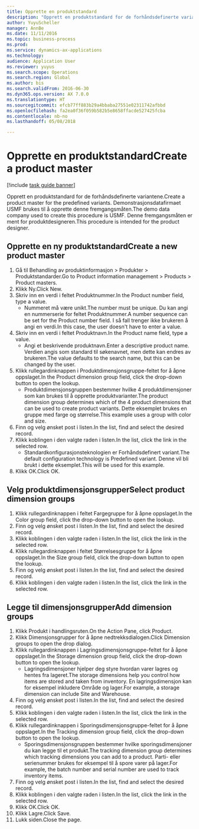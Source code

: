 ```yaml
--- 
title: Opprette en produktstandard
description: "Opprett en produktstandard for de forhåndsdefinerte variantene."
author: YuyuScheller
manager: AnnBe
ms.date: 11/11/2016
ms.topic: business-process
ms.prod: 
ms.service: dynamics-ax-applications
ms.technology: 
audience: Application User
ms.reviewer: yuyus
ms.search.scope: Operations
ms.search.region: Global
ms.author: bis
ms.search.validFrom: 2016-06-30
ms.dyn365.ops.version: AX 7.0.0
ms.translationtype: HT
ms.sourcegitcommit: efcb77ff883b29a4bbaba27551e02311742afbbd
ms.openlocfilehash: fa2ea0f36f059b582b5e8658ffacde527425fcba
ms.contentlocale: nb-no
ms.lasthandoff: 05/08/2018

---
```

# <a name="create-a-product-master"></a><span data-ttu-id="32c29-103">Opprette en produktstandard</span><span class="sxs-lookup"><span data-stu-id="32c29-103">Create a product master</span></span>

[!include [task guide banner](../../includes/task-guide-banner.md)]

<span data-ttu-id="32c29-104">Opprett en produktstandard for de forhåndsdefinerte variantene.</span><span class="sxs-lookup"><span data-stu-id="32c29-104">Create a product master for the predefined variants.</span></span> <span data-ttu-id="32c29-105">Demonstrasjonsdatafirmaet USMF brukes til å opprette denne fremgangsmåten.</span><span class="sxs-lookup"><span data-stu-id="32c29-105">The demo data company used to create this procedure is USMF.</span></span> <span data-ttu-id="32c29-106">Denne fremgangsmåten er ment for produktdesigneren.</span><span class="sxs-lookup"><span data-stu-id="32c29-106">This procedure is intended for the product designer.</span></span>


## <a name="create-a-new-product-master"></a><span data-ttu-id="32c29-107">Opprette en ny produktstandard</span><span class="sxs-lookup"><span data-stu-id="32c29-107">Create a new product master</span></span>
1. <span data-ttu-id="32c29-108">Gå til Behandling av produktinformasjon > Produkter > Produktstandarder.</span><span class="sxs-lookup"><span data-stu-id="32c29-108">Go to Product information management > Products > Product masters.</span></span>
2. <span data-ttu-id="32c29-109">Klikk Ny.</span><span class="sxs-lookup"><span data-stu-id="32c29-109">Click New.</span></span>
3. <span data-ttu-id="32c29-110">Skriv inn en verdi i feltet Produktnummer.</span><span class="sxs-lookup"><span data-stu-id="32c29-110">In the Product number field, type a value.</span></span>
    * <span data-ttu-id="32c29-111">Nummeret må være unikt.</span><span class="sxs-lookup"><span data-stu-id="32c29-111">The number must be unique.</span></span> <span data-ttu-id="32c29-112">Du kan angi en nummerserie for feltet Produktnummer.</span><span class="sxs-lookup"><span data-stu-id="32c29-112">A number sequence can be set for the Product number field.</span></span> <span data-ttu-id="32c29-113">I så fall trenger ikke brukeren å angi en verdi.</span><span class="sxs-lookup"><span data-stu-id="32c29-113">In this case, the user doesn't have to enter a value.</span></span>  
4. <span data-ttu-id="32c29-114">Skriv inn en verdi i feltet Produktnavn.</span><span class="sxs-lookup"><span data-stu-id="32c29-114">In the Product name field, type a value.</span></span>
    * <span data-ttu-id="32c29-115">Angi et beskrivende produktnavn.</span><span class="sxs-lookup"><span data-stu-id="32c29-115">Enter a descriptive product name.</span></span> <span data-ttu-id="32c29-116">Verdien angis som standard til søkenavnet, men dette kan endres av brukeren.</span><span class="sxs-lookup"><span data-stu-id="32c29-116">The value defaults to the search name, but this can be changed by the user.</span></span>  
5. <span data-ttu-id="32c29-117">Klikk rullegardinknappen i Produktdimensjonsgruppe-feltet for å åpne oppslaget.</span><span class="sxs-lookup"><span data-stu-id="32c29-117">In the Product dimension group field, click the drop-down button to open the lookup.</span></span>
    * <span data-ttu-id="32c29-118">Produktdimensjonsgruppen bestemmer hvilke 4 produktdimensjoner som kan brukes til å opprette produktvarianter.</span><span class="sxs-lookup"><span data-stu-id="32c29-118">The product dimension group determines which of the 4 product dimensions that can be used to create product variants.</span></span> <span data-ttu-id="32c29-119">Dette eksemplet brukes en gruppe med farge og størrelse.</span><span class="sxs-lookup"><span data-stu-id="32c29-119">This example uses a group with color and size.</span></span>  
6. <span data-ttu-id="32c29-120">Finn og velg ønsket post i listen.</span><span class="sxs-lookup"><span data-stu-id="32c29-120">In the list, find and select the desired record.</span></span>
7. <span data-ttu-id="32c29-121">Klikk koblingen i den valgte raden i listen.</span><span class="sxs-lookup"><span data-stu-id="32c29-121">In the list, click the link in the selected row.</span></span>
    * <span data-ttu-id="32c29-122">Standardkonfigurasjonsteknologien er Forhåndsdefinert variant.</span><span class="sxs-lookup"><span data-stu-id="32c29-122">The default configuration technology is Predefined variant.</span></span> <span data-ttu-id="32c29-123">Denne vil bli brukt i dette eksemplet.</span><span class="sxs-lookup"><span data-stu-id="32c29-123">This will be used for this example.</span></span>  
8. <span data-ttu-id="32c29-124">Klikk OK.</span><span class="sxs-lookup"><span data-stu-id="32c29-124">Click OK.</span></span>

## <a name="select-product-dimension-groups"></a><span data-ttu-id="32c29-125">Velg produktdimensjonsgrupper</span><span class="sxs-lookup"><span data-stu-id="32c29-125">Select product dimension groups</span></span>
1. <span data-ttu-id="32c29-126">Klikk rullegardinknappen i feltet Fargegruppe for å åpne oppslaget.</span><span class="sxs-lookup"><span data-stu-id="32c29-126">In the Color group field, click the drop-down button to open the lookup.</span></span>
2. <span data-ttu-id="32c29-127">Finn og velg ønsket post i listen.</span><span class="sxs-lookup"><span data-stu-id="32c29-127">In the list, find and select the desired record.</span></span>
3. <span data-ttu-id="32c29-128">Klikk koblingen i den valgte raden i listen.</span><span class="sxs-lookup"><span data-stu-id="32c29-128">In the list, click the link in the selected row.</span></span>
4. <span data-ttu-id="32c29-129">Klikk rullegardinknappen i feltet Størrelsesgruppe for å åpne oppslaget.</span><span class="sxs-lookup"><span data-stu-id="32c29-129">In the Size group field, click the drop-down button to open the lookup.</span></span>
5. <span data-ttu-id="32c29-130">Finn og velg ønsket post i listen.</span><span class="sxs-lookup"><span data-stu-id="32c29-130">In the list, find and select the desired record.</span></span>
6. <span data-ttu-id="32c29-131">Klikk koblingen i den valgte raden i listen.</span><span class="sxs-lookup"><span data-stu-id="32c29-131">In the list, click the link in the selected row.</span></span>

## <a name="add-dimension-groups"></a><span data-ttu-id="32c29-132">Legge til dimensjonsgrupper</span><span class="sxs-lookup"><span data-stu-id="32c29-132">Add dimension groups</span></span>
1. <span data-ttu-id="32c29-133">Klikk Produkt i handlingsruten.</span><span class="sxs-lookup"><span data-stu-id="32c29-133">On the Action Pane, click Product.</span></span>
2. <span data-ttu-id="32c29-134">Klikk Dimensjonsgrupper for å åpne nedtrekksdialogen.</span><span class="sxs-lookup"><span data-stu-id="32c29-134">Click Dimension groups to open the drop dialog.</span></span>
3. <span data-ttu-id="32c29-135">Klikk rullegardinknappen i Lagringsdimensjonsgruppe-feltet for å åpne oppslaget.</span><span class="sxs-lookup"><span data-stu-id="32c29-135">In the Storage dimension group field, click the drop-down button to open the lookup.</span></span>
    * <span data-ttu-id="32c29-136">Lagringsdimensjoner hjelper deg styre hvordan varer lagres og hentes fra lageret.</span><span class="sxs-lookup"><span data-stu-id="32c29-136">The storage dimensions help you control how items are stored and taken from inventory.</span></span> <span data-ttu-id="32c29-137">En lagringsdimensjon kan for eksempel inkludere Område og lager.</span><span class="sxs-lookup"><span data-stu-id="32c29-137">For example, a storage dimension can include Site and Warehouse.</span></span>  
4. <span data-ttu-id="32c29-138">Finn og velg ønsket post i listen.</span><span class="sxs-lookup"><span data-stu-id="32c29-138">In the list, find and select the desired record.</span></span>
5. <span data-ttu-id="32c29-139">Klikk koblingen i den valgte raden i listen.</span><span class="sxs-lookup"><span data-stu-id="32c29-139">In the list, click the link in the selected row.</span></span>
6. <span data-ttu-id="32c29-140">Klikk rullegardinknappen i Sporingsdimensjonsgruppe-feltet for å åpne oppslaget.</span><span class="sxs-lookup"><span data-stu-id="32c29-140">In the Tracking dimension group field, click the drop-down button to open the lookup.</span></span>
    * <span data-ttu-id="32c29-141">Sporingsdimensjonsgruppen bestemmer hvilke sporingsdimensjoner du kan legge til et produkt.</span><span class="sxs-lookup"><span data-stu-id="32c29-141">The tracking dimension group determines which tracking dimensions you can add to a product.</span></span> <span data-ttu-id="32c29-142">Parti- eller serienummer brukes for eksempel til å spore varer på lager.</span><span class="sxs-lookup"><span data-stu-id="32c29-142">For example, the batch number and serial number are used to track inventory items.</span></span>  
7. <span data-ttu-id="32c29-143">Finn og velg ønsket post i listen.</span><span class="sxs-lookup"><span data-stu-id="32c29-143">In the list, find and select the desired record.</span></span>
8. <span data-ttu-id="32c29-144">Klikk koblingen i den valgte raden i listen.</span><span class="sxs-lookup"><span data-stu-id="32c29-144">In the list, click the link in the selected row.</span></span>
9. <span data-ttu-id="32c29-145">Klikk OK.</span><span class="sxs-lookup"><span data-stu-id="32c29-145">Click OK.</span></span>
10. <span data-ttu-id="32c29-146">Klikk Lagre.</span><span class="sxs-lookup"><span data-stu-id="32c29-146">Click Save.</span></span>
11. <span data-ttu-id="32c29-147">Lukk siden.</span><span class="sxs-lookup"><span data-stu-id="32c29-147">Close the page.</span></span>


